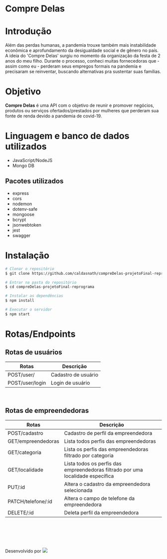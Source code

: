 # Compre Delas

# Introdução

Além das perdas humanas, a pandemia trouxe também mais instabilidade econômica e aprofundamento da desigualdade social e de gênero no país. A ideia do 'Compre Delas' surgiu no momento da organização da festa de 2 anos do meu filho. Durante o processo, conheci muitas fornecedoras que - assim como eu - perderam seus empregos formais na pandemia e precisaram se reinventar, buscando alternativas pra sustentar suas famílias.

# Objetivo

**Compre Delas** é uma API com o objetivo de reunir e promover negócios, produtos ou serviços ofertados/prestados por mulheres que perderam sua fonte de renda devido a pandemia de covid-19.

# Linguagem e banco de dados utilizados

- JavaScript/NodeJS
- Mongo DB

## Pacotes utilizados

- express
- cors
- nodemon
- dotenv-safe
- mongoose
- bcrypt
- jsonwebtoken
- jest
- swagger

# Instalação

```bash
# Clonar o repositório
$ git clone https://github.com/caldasnath/compreDelas-projetoFinal-reprograma

# Entrar na pasta do repositório
$ cd compreDelas-projetoFinal-reprograma

# Instalar as dependências
$ npm install

# Executar o servidor
$ npm start
```

# Rotas/Endpoints

## Rotas de usuários

| Rotas  | Descrição  |
| ------ | ---------- |
| POST/user/ | Cadastro de usuário |
| POST/user/login | Login de usuário |

</br>


## Rotas de empreendedoras

| Rotas | Descrição |
| ----- | --------- |
| POST/cadastro | Cadastro de perfil da empreendedora |
| GET/empreendedoras | Lista todos perfis das empreendedoras |
| GET/categoria | Lista os perfis das empreendedoras filtrado por categoria |
| GET/localidade | Lista todos os perfis das empreendedoras filtrado por uma localidade específica  |
| PUT/:id | Altera o cadastro da empreendedora selecionada |
| PATCH/telefone/:id | Altera o campo de telefone da empreendedora |
| DELETE/:id | Deleta perfil da empreendedora |

</br>
</br>
</br>
</br>

<p align="left"> Desenvolvido por <a href="[https://www.linkedin.com/in/nathalia-caldas/](https://www.linkedin.com/in/nathalia-caldas/)" target="_blank"><img src="https://img.shields.io/badge/-Nathalia_Caldas-blue?style=flat-square&logo=Linkedin&logoColor=white&link=[https://www.linkedin.com/in/nathalia-caldas/](https://www.linkedin.com/in/nathalia-caldas/)" target="_blank"></a> </p>